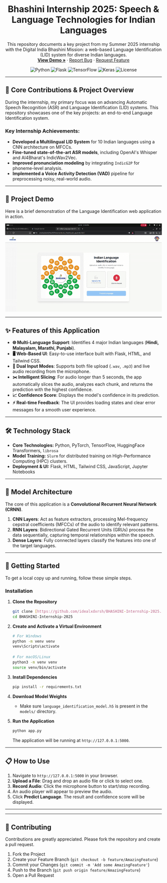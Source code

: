 <div align="center">

  <h1 align="center">Bhashini Internship 2025: Speech & Language Technologies for Indian Languages</h1>
  
  <p align="center">
    This repository documents a key project from my Summer 2025 internship with the Digital India Bhashini Mission: a web-based Language Identification (LID) system for diverse Indian languages.
    <br />
    <a href="#-project-demo"><strong>View Demo »</strong></a>
    ·
    <a href="https://github.com/idealxdxrsh/BHASHINI-Internship-2025/issues">Report Bug</a>
    ·
    <a href="https://github.com/idealxdxrsh/BHASHINI-Internship-2025/issues">Request Feature</a>
  </p>
</div>

<div align="center">

![Python](https://img.shields.io/badge/Python-3.8+-blue?style=for-the-badge&logo=python&logoColor=white)
![Flask](https://img.shields.io/badge/Flask-2.0-black?style=for-the-badge&logo=flask&logoColor=white)
![TensorFlow](https://img.shields.io/badge/TensorFlow-2.x-FF6F00?style=for-the-badge&logo=tensorflow&logoColor=white)
![Keras](https://img.shields.io/badge/Keras-%23D00000.svg?style=for-the-badge&logo=Keras&logoColor=white)
![License](https://img.shields.io/github/license/idealxdxrsh/BHASHINI-Internship-2025?style=for-the-badge)

</div>

---

## 🚀 Core Contributions & Project Overview

During the internship, my primary focus was on advancing Automatic Speech Recognition (ASR) and Language Identification (LID) systems. This repository showcases one of the key projects: an end-to-end Language Identification system.

### Key Internship Achievements:
-   **Developed a Multilingual LID System** for 10 Indian languages using a CNN architecture on MFCCs.
-   **Fine-tuned state-of-the-art ASR models**, including OpenAI's Whisper and AI4Bharat's IndicWav2Vec.
-   **Improved pronunciation modeling** by integrating `IndicG2P` for phoneme-level analysis.
-   **Implemented a Voice Activity Detection (VAD)** pipeline for preprocessing noisy, real-world audio.

---

## 🎥 Project Demo

Here is a brief demonstration of the Language Identification web application in action.

![Project Demo GIF](./LID-CNN/webApp/Screencastfrom2025-07-2412-16-28-ezgif.com-cut.gif)

---

## ✨ Features of this Application

-   **🌐 Multi-Language Support**: Identifies 4 major Indian languages (**Hindi, Malayalam, Marathi, Punjabi**).
-   **🖥️ Web-Based UI**: Easy-to-use interface built with Flask, HTML, and Tailwind CSS.
-   **🎤 Dual Input Modes**: Supports both file upload (`.wav`, `.mp3`) and live audio recording from the microphone.
-   **✂️ Intelligent Slicing**: For audio longer than 5 seconds, the app automatically slices the audio, analyzes each chunk, and returns the prediction with the highest confidence.
-   **📈 Confidence Score**: Displays the model's confidence in its prediction.
-   **⚡ Real-time Feedback**: The UI provides loading states and clear error messages for a smooth user experience.

---

## 🛠️ Technology Stack

-   **Core Technologies:** Python, PyTorch, TensorFlow, HuggingFace Transformers, `librosa`
-   **Model Training:** `Slurm` for distributed training on High-Performance Computing (HPC) clusters.
-   **Deployment & UI:** Flask, HTML, Tailwind CSS, JavaScript, Jupyter Notebooks

---

## 🧠 Model Architecture

The core of this application is a **Convolutional Recurrent Neural Network (CRNN)**.

1.  **CNN Layers**: Act as feature extractors, processing Mel-frequency cepstral coefficients (MFCCs) of the audio to identify relevant patterns.
2.  **RNN Layers**: Bidirectional Gated Recurrent Units (GRUs) process the data sequentially, capturing temporal relationships within the speech.
3.  **Dense Layers**: Fully connected layers classify the features into one of the target languages.

---

## 🚀 Getting Started

To get a local copy up and running, follow these simple steps.

### Installation

1.  **Clone the Repository**
    ```sh
    git clone [https://github.com/idealxdxrsh/BHASHINI-Internship-2025.git](https://github.com/idealxdxrsh/BHASHINI-Internship-2025.git)
    cd BHASHINI-Internship-2025
    ```

2.  **Create and Activate a Virtual Environment**
    ```sh
    # For Windows
    python -m venv venv
    venv\Scripts\activate

    # For macOS/Linux
    python3 -m venv venv
    source venv/bin/activate
    ```

3.  **Install Dependencies**
    ```sh
    pip install -r requirements.txt
    ```

4.  **Download Model Weights**
    -   Make sure `language_identification_model.h5` is present in the `models/` directory.

5.  **Run the Application**
    ```sh
    python app.py
    ```
    The application will be running at `http://127.0.0.1:5000`.

---

## 📋 How to Use

1.  Navigate to `http://127.0.0.1:5000` in your browser.
2.  **Upload a File**: Drag and drop an audio file or click to select one.
3.  **Record Audio**: Click the microphone button to start/stop recording.
4.  An audio player will appear to preview the audio.
5.  Click **Predict Language**. The result and confidence score will be displayed.

---


---

## 🤝 Contributing

Contributions are greatly appreciated. Please fork the repository and create a pull request.

1.  Fork the Project
2.  Create your Feature Branch (`git checkout -b feature/AmazingFeature`)
3.  Commit your Changes (`git commit -m 'Add some AmazingFeature'`)
4.  Push to the Branch (`git push origin feature/AmazingFeature`)
5.  Open a Pull Request
